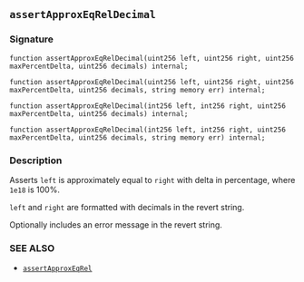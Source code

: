 ## `assertApproxEqRelDecimal`

### Signature

```solidity
function assertApproxEqRelDecimal(uint256 left, uint256 right, uint256 maxPercentDelta, uint256 decimals) internal;
```

```solidity
function assertApproxEqRelDecimal(uint256 left, uint256 right, uint256 maxPercentDelta, uint256 decimals, string memory err) internal;
```

```solidity
function assertApproxEqRelDecimal(int256 left, int256 right, uint256 maxPercentDelta, uint256 decimals) internal;
```

```solidity
function assertApproxEqRelDecimal(int256 left, int256 right, uint256 maxPercentDelta, uint256 decimals, string memory err) internal;
```

### Description

Asserts `left` is approximately equal to `right` with delta in percentage, where `1e18` is 100%.

`left` and `right` are formatted with decimals in the revert string.

Optionally includes an error message in the revert string.

### SEE ALSO

- [`assertApproxEqRel`](./assertApproxEqRel.md)